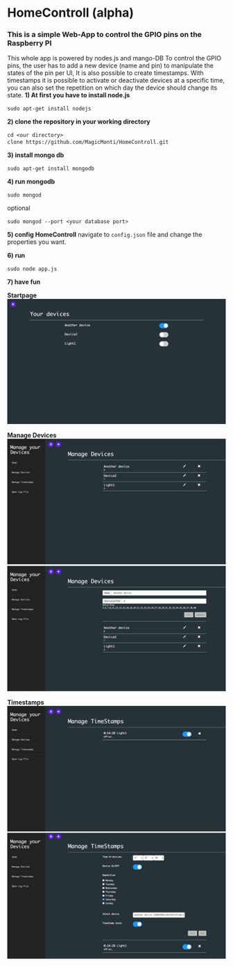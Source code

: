 # HomeControll (alpha)
### This is a simple Web-App to control the GPIO pins on the Raspberry PI
This whole app is powered by nodes.js and mango-DB
To control the GPIO pins, the user has to add a new device (name and pin) to manipulate the states of the pin per UI,
It is also possible to create timestamps. With timestamps it is possible to activate or deactivate devices at a specific time, you can also set the repetition on which day the device should change its state.
**1) At first you have to install node.js**

    sudo apt-get install nodejs

**2) clone the repository in your working directory**

    cd <our directory>
    clone https://github.com/MagicMonti/HomeControll.git

**3) install mongo db**

    sudo apt-get install mongodb

**4) run mongodb**

    sudo mongod


 optional

    sudo mongod --port <your database port>

**5) config HomeControll**
    navigate to `config.json` file and change the properties you want.

**6) run**

    sudo node app.js

**7) have fun**

**Startpage**
![startpage](https://github.com/MagicMonti/HomeControll/blob/master/Screen%20Shot%202017-08-05%20at%2017.20.29.png?raw=true)

**Manage Devices**
![manage devices](https://github.com/MagicMonti/HomeControll/blob/master/Screen%20Shot%202017-08-05%20at%2017.20.44.png?raw=true)
![manage devices](https://github.com/MagicMonti/HomeControll/blob/master/Screen%20Shot%202017-08-05%20at%2017.20.52.png?raw=true)

**Timestamps**
![manage timestamp](https://github.com/MagicMonti/HomeControll/blob/master/Screen%20Shot%202017-08-05%20at%2017.21.03.png?raw=true)
![manage timestamp](https://github.com/MagicMonti/HomeControll/blob/master/Screen%20Shot%202017-08-05%20at%2017.21.16.png?raw=true)
